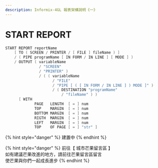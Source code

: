 ```yaml
---
description: Informix-4GL 報表架構說明《一》
---
```


# START REPORT

```objectivec
START REPORT reportName
    [ TO ( SCREEN / PRINTER / [ FILE ] fileName ) ]
    / ( PIPE programName [ IN FORM / IN LINE ] [ MODE ] )
    / OUTPUT ( variableName 
               / "SCREEN" 
               / "PRINTER" )
               / ( ( variableName 
                     / "FILE" 
                     / "PIPE [ ( [ IN FORM / IN LINE ] ) MODE ]" )
                     / ( DESTINATION "programName" 
                         / "fileName" ) )        
      [ WITH
             PAGE   LENGTH  [ = ] num
             TOP    MARGIN  [ = ] num
             BOTTOM MARGIN  [ = ] num
             RIGTH  MARGIN  [ = ] num
             LEFT   MARGIN  [ = ] num
             TOP    OF PAGE [ = ] "str" ]
```

{% hint style="danger" %}
建置中
{% endhint %}

{% hint style="danger" %}
前往【 城市芒果留言區 】  
如有建議芒果改進的地方，請前往芒果留言區留言  
使芒果與你們一起成長進步
{% endhint %}


